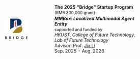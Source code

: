 <table id="tbPublications" width="100%" style="border: none;">
    <tbody style="border: none;">
    <tr style="border: none;">
        <td width="200" style="vertical-align: middle; padding: 20px 0; border: none;">
            <img src="assets/img/hkust_bridge.png" width="70px" style="box-shadow: 4px 4px 8px #ffffff; display: block; margin: auto;">    
        </td>
        <td style="border: none; padding-left: 20px;">
            <p style="margin: 2px 0"><b>The 2025 "Bridge" Startup Program</b> <span style="font-size: 90%;">(RMB 300,000 grant)</span></p>
            <p style="margin: 2px 0"><b><em>MMBox: Localized Multimodal Agent Entity</em></b></p>
            <p style="margin: 0px 0; font-size: 90%;">supported and funded by</p>
            <p style="margin: 0px 0"><em>HKUST, College of Future Technology, Lab of Future Technology</em></p>
            <p style="margin: 0px 0">Advisor: Prof. <a href="https://scholar.google.com.hk/citations?user=1gSbcYoAAAAJ&hl=en">Jia Li</a></p>
            <p style="margin: 0px 0">Sep. 2025 - Aug. 2026</p>
        </td>
    </tr>
    </tbody>
</table>